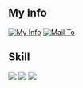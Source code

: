 ## My Info
[![My Info](https://img.shields.io/badge/MyInfo-000000?style=flat-square&logo=Notion&logoColor=white)](https://flint-stork-ee5.notion.site/Bae-Seonghyun-56f21cea36ab4ec0931d16b87e96f0be)
[![Mail To](https://img.shields.io/badge/Mail-EA4335?style=flat-square&logo=Gmail&logoColor=white)](mailto:xfile6912@u.sogang.ac.kr)
<br>

## Skill
<img src="https://img.shields.io/badge/C-A8B9CC?style=flat-square&logo=C&logoColor=white"/> <img src="https://img.shields.io/badge/C++-000000?style=flat&logo=c%2B%2B"/>
<img src="https://img.shields.io/badge/JAVA-007396?style=flat-square&logo=Java&logoColor=white"/>
